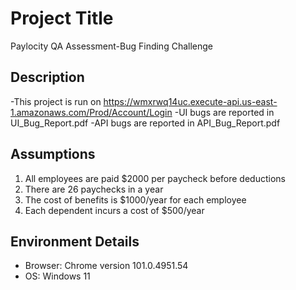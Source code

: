 # Project Title
Paylocity QA Assessment-Bug Finding Challenge

## Description
-This project is run on https://wmxrwq14uc.execute-api.us-east-1.amazonaws.com/Prod/Account/Login
-UI bugs are reported in UI_Bug_Report.pdf
-API bugs are reported in API_Bug_Report.pdf

## Assumptions
1. All employees are paid $2000 per paycheck before deductions 
2. There are 26 paychecks in a year
3. The cost of benefits is $1000/year for each employee
4. Each dependent incurs a cost of $500/year

## Environment Details
- Browser: Chrome version  101.0.4951.54
- OS: Windows 11
